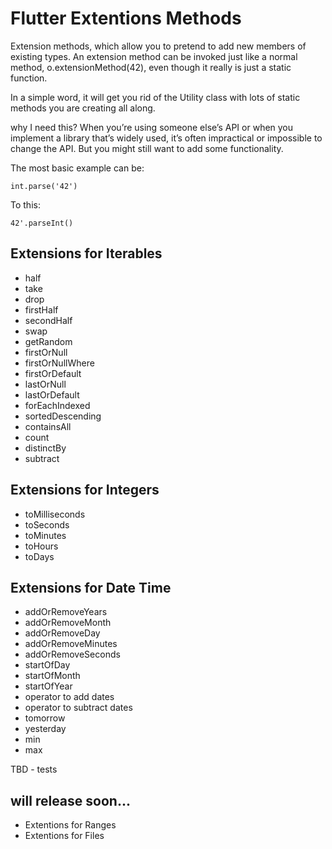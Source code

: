 # Flutter Extentions Methods

Extension methods, which allow you to pretend to add new members of existing types. An extension method can be invoked just like a normal method, o.extensionMethod(42), even though it really is just a static function.

In a simple word, it will get you rid of the Utility class with lots of static methods you are creating all along.

why I need this? When you’re using someone else’s API or when you implement a library that’s widely used, it’s often impractical or impossible to change the API. But you might still want to add some functionality.

The most basic example can be:
```
int.parse('42')
```

To this:
```
42'.parseInt()
```

## Extensions for Iterables
- half
- take
- drop
- firstHalf
- secondHalf
- swap
- getRandom
- firstOrNull
- firstOrNullWhere
- firstOrDefault
- lastOrNull
- lastOrDefault
- forEachIndexed
- sortedDescending
- containsAll
- count
- distinctBy
- subtract

## Extensions for Integers
- toMilliseconds
- toSeconds
- toMinutes
- toHours
- toDays
 
## Extensions for Date Time
- addOrRemoveYears
- addOrRemoveMonth
- addOrRemoveDay
- addOrRemoveMinutes
- addOrRemoveSeconds
- startOfDay
- startOfMonth
- startOfYear
- operator to add dates
- operator to subtract dates
- tomorrow
- yesterday
- min
- max


TBD - tests

## will release soon...
- Extentions for Ranges
- Extentions for Files







